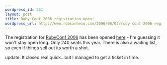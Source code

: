 ```yaml
--- 
wordpress_id: 251
layout: post
title: Ruby Conf 2006 registration open!
wordpress_url: http://www.robsanheim.com/2006/08/02/ruby-conf-2006-registration-open/
---
```

The registration for <a href="http://www.rubycentral.org/conference/">RubyConf 2006</a> has been opened <a href="https://www.regonline.com/101503">here</a> - I'm guessing it won't stay open long.  Only 240 seats this year.  There is also a waiting list, so even if things sell out its worth a shot.

update: It closed real quick...but I managed to get a ticket in time.
